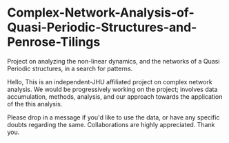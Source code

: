 # Complex-Network-Analysis-of-Quasi-Periodic-Structures-and-Penrose-Tilings
Project on analyzing the non-linear dynamics, and the networks of a Quasi Periodic structures, in a search for patterns. 

Hello, This is an independent-JHU affiliated project on complex network analysis.
We would be progressively working on the project; involves data accumulation, methods, analysis, 
and our approach towards the application of the this analysis.

Please drop in a message if you'd like to use the data, or have any specific doubts regarding the same.
Collaborations are highly appreciated. Thank you. 
